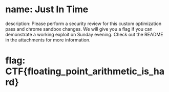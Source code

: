 # name: Just In Time
description: Please perform a security review for this custom optimization pass and chrome sandbox changes. We will give you a flag if you can demonstrate a working exploit on Sunday evening. Check out the README in the attachments for more information.
# flag: CTF{floating_point_arithmetic_is_hard}